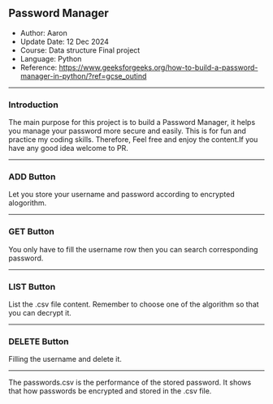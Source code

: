 ## Password Manager
- Author: Aaron
- Update Date: 12 Dec 2024
- Course: Data structure Final project
- Language: Python
- Reference: https://www.geeksforgeeks.org/how-to-build-a-password-manager-in-python/?ref=gcse_outind
<hr>

### Introduction
The main purpose for this project is to build a Password Manager, it helps you manage your password more secure and easily. This is for fun and practice my coding skills. Therefore, Feel free and enjoy the content.If you have any good idea welcome to PR.
<hr>

### ADD Button
Let you store your username and password according to encrypted alogorithm.
<hr>

### GET Button
You only have to fill the username row then you can search corresponding password.
<hr>

### LIST Button
List the .csv file content. Remember to choose one of the algorithm so that you can decrypt it.
<hr>


### DELETE Button
Filling the username and delete it.
<hr>


The passwords.csv is the performance of the stored password. It shows that how passwords be encrypted and stored in the .csv file.

